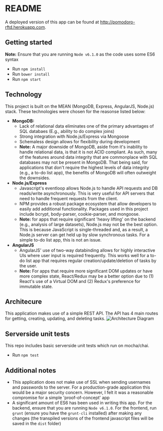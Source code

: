# README

A deployed version of this app can be found at http://pomodoro-rftd.herokuapp.com.

## Getting started
**Note:** Ensure that you are running `Node v6.1.0` as the code uses some ES6 syntax
- Run `npm install`
- Run `bower install`
- Run `npm start`

## Technology
This project is built on the MEAN (MongoDB, Express, AngularJS, Node.js) stack. These technologies were chosen for the reasonse listed below:
- **MongoDB:**
  - Lack of relational data eliminates one of the primary advantages of SQL databaes (E.g., ability to do complex joins)
  - Strong integration with Node.js/Express via Mongoose
  - Schemaless design allows for flexibility during development
  - **Note:** A major downside of MongoDB, aside from it's inability to handle relational data, is that it is not ACID compliant. As such, many of the features around data integrity that are commonplace with SQL databases may not be present in MongoDB. That being said, for applications that don't require the highest levels of data integrity (e.g., a to-do list app), the benefits of MongoDB will often outweight the downsides.
- **Node.js/Express**
  - Javascript's eventloop allows Node.js to handle API requests and DB reads/write asynchronously. This is very useful for API servers that need to handle frequent requests from the client.
  - NPM provides a robust package ecosystem that allow developers to easily add additional functionality. Packages used in this project include bcrypt, body-parser, cookie-parser, and mongoose.
  - **Note:** for apps that require significant 'heavy lifting' on the backend (e.g., analysis of large datasets), Node.js may not be the best option. This is because JavaScript is single-threaded and, as a result, a Node.js server can get held up by slow synchronous tasks. For a simple to-do list app, this is not an issue.
- **AngularJS**
  - AngularJS' use of two-way databinding allows for highly interactive UIs where user input is required frequently. This works well for a to-do list app that requires regular creation/update/deletion of tasks by the user.
  - **Note:** For apps that require more significant DOM updates or have more complex state, React/Redux may be a better option due to (1) React's use of a Virtual DOM and (2) Redux's preference for immutable state.

## Architecure
This application makes use of a simple REST API. The API has 4 main routes for getting, creating, updating, and deleting tasks.
![Architecture Diagram](http://i.imgur.com/kiLIiyw.png)

## Serverside unit tests
This repo includes basic serverside unit tests which run on  mocha/chai.
- Run `npm test`

## Additional notes
- This application does not make use of SSL when sending usernames and passwords to the server. For a production-grade application this would be a major security concern. However, I felt it was a reasonable compromise for a simple 'proof-of-concept' app
- A significant amount of ES6 has been used in writing this app. For the backend, ensure that you are running `Node v6.1.0`. For the frontend, run `grunt` (ensure you have the `grunt-cli` installed) after making any changes (the transpiled versions of the frontend javascript files will be saved in the `dist` folder)

